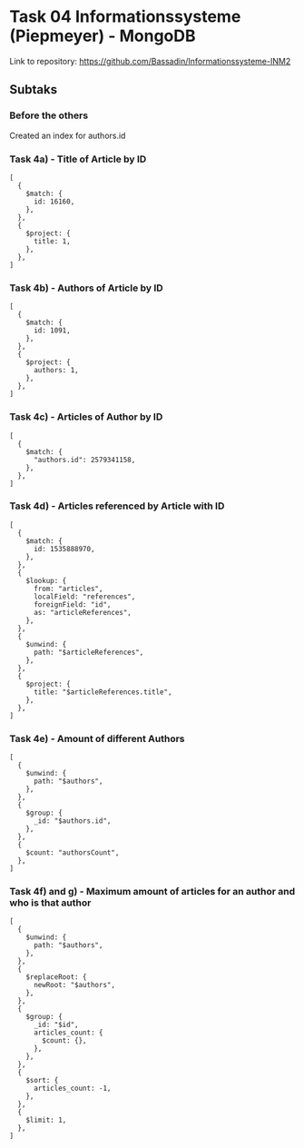 # Task 04 Informationssysteme (Piepmeyer) - MongoDB

Link to repository: <https://github.com/Bassadin/Informationssysteme-INM2>

## Subtaks

### Before the others

Created an index for authors.id

### Task 4a) - Title of Article by ID

```mongodb
[
  {
    $match: {
      id: 16160,
    },
  },
  {
    $project: {
      title: 1,
    },
  },
]
```

### Task 4b) - Authors of Article by ID

```mongodb
[
  {
    $match: {
      id: 1091,
    },
  },
  {
    $project: {
      authors: 1,
    },
  },
]
```

### Task 4c) - Articles of Author by ID

```mongodb
[
  {
    $match: {
      "authors.id": 2579341158,
    },
  },
]
```

### Task 4d) - Articles referenced by Article with ID

```mongodb
[
  {
    $match: {
      id: 1535888970,
    },
  },
  {
    $lookup: {
      from: "articles",
      localField: "references",
      foreignField: "id",
      as: "articleReferences",
    },
  },
  {
    $unwind: {
      path: "$articleReferences",
    },
  },
  {
    $project: {
      title: "$articleReferences.title",
    },
  },
]
```

### Task 4e) - Amount of different Authors

```mongodb
[
  {
    $unwind: {
      path: "$authors",
    },
  },
  {
    $group: {
      _id: "$authors.id",
    },
  },
  {
    $count: "authorsCount",
  },
]
```

### Task 4f) and g) - Maximum amount of articles for an author and who is that author

```mongodb
[
  {
    $unwind: {
      path: "$authors",
    },
  },
  {
    $replaceRoot: {
      newRoot: "$authors",
    },
  },
  {
    $group: {
      _id: "$id",
      articles_count: {
        $count: {},
      },
    },
  },
  {
    $sort: {
      articles_count: -1,
    },
  },
  {
    $limit: 1,
  },
]
```
